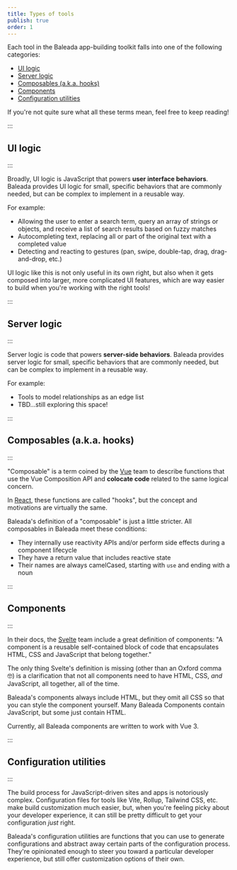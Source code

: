 ```yaml
---
title: Types of tools
publish: true
order: 1
---
```


Each tool in the Baleada app-building toolkit falls into one of the following categories:
- [UI logic](#ui-logic)
- [Server logic](#backend-logic)
- [Composables (a.k.a. hooks)](#composables-a-k-a-hooks)
- [Components](#components)
- [Configuration utilities](#configuration-utilities)

If you're not quite sure what all these terms mean, feel free to keep reading!


:::
## UI logic
:::

Broadly, UI logic is JavaScript that powers **user interface behaviors**. Baleada provides UI logic for small, specific behaviors that are commonly needed, but can be complex to implement in a reusable way.

For example:
- Allowing the user to enter a search term, query an array of strings or objects, and receive a list of search results based on fuzzy matches
- Autocompleting text, replacing all or part of the original text with a completed value
- Detecting and reacting to gestures (pan, swipe, double-tap, drag, drag-and-drop, etc.)

UI logic like this is not only useful in its own right, but also when it gets composed into larger, more complicated UI features, which are way easier to build when you're working with the right tools!


:::
## Server logic
:::

Server logic is code that powers **server-side behaviors**. Baleada provides server logic for small, specific behaviors that are commonly needed, but can be complex to implement in a reusable way.

For example:
- Tools to model relationships as an edge list
- TBD...still exploring this space!


:::
## Composables (a.k.a. hooks)
:::

"Composable" is a term coined by the [Vue](https://vuejs.org) team to describe functions that use the Vue Composition API and **colocate code** related to the same logical concern.

In [React](https://react.org), these functions are called "hooks", but the concept and motivations are virtually the same.

Baleada's definition of a "composable" is just a little stricter. All composables in Baleada meet these conditions:
- They internally use reactivity APIs and/or perform side effects during a component lifecycle
- They have a return value that includes reactive state
- Their names are always camelCased, starting with `use` and ending with a noun


:::
## Components
:::

In their docs, the [Svelte](https://svelte.dev) team include a great definition of components: "A component is a reusable self-contained block of code that encapsulates HTML, CSS and JavaScript that belong together."

The only thing Svelte's definition is missing (other than an Oxford comma 🤓) is a clarification that not all components need to have HTML, CSS, _and_ JavaScript, all together, all of the time. 

Baleada's components always include HTML, but they omit all CSS so that you can style the component yourself. Many Baleada Components contain JavaScript, but some just contain HTML.

Currently, all Baleada components are written to work with Vue 3.


:::
## Configuration utilities
:::

The build process for JavaScript-driven sites and apps is notoriously complex. Configuration files for tools like Vite, Rollup, Tailwind CSS, etc. make build customization much easier, but, when you're feeling picky about your developer experience, it can still be pretty difficult to get your configuration _just_ right.

Baleada's configuration utilities are functions that you can use to generate configurations and abstract away certain parts of the configuration process. They're opinionated enough to steer you toward a particular developer experience, but still offer customization options of their own.
